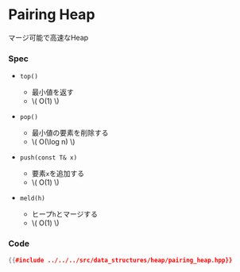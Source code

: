 # Pairing Heap

マージ可能で高速なHeap

### Spec

- `top()`
  - 最小値を返す
  - \\( O(1) \\)

- `pop()`
  - 最小値の要素を削除する
  - \\( O(\log n) \\)

- `push(const T& x)`
  - 要素`x`を追加する
  - \\( O(1) \\)

- `meld(h)`
  - ヒープ`h`とマージする
  - \\( O(1) \\)

### Code

```cpp
{{#include ../../../src/data_structures/heap/pairing_heap.hpp}}
```
